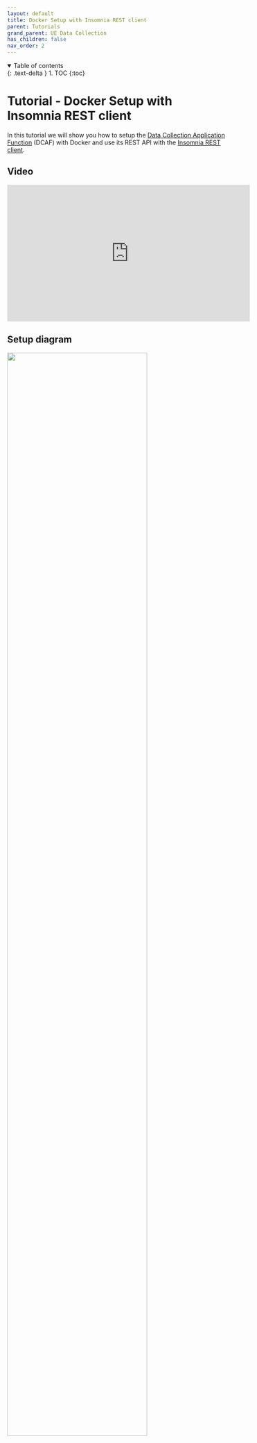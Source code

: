 ```yaml
---
layout: default
title: Docker Setup with Insomnia REST client
parent: Tutorials
grand_parent: UE Data Collection
has_children: false
nav_order: 2
---
```


<details open markdown="block">
  <summary>
    Table of contents
  </summary>
  {: .text-delta }
1. TOC
{:toc}
</details>

# Tutorial - Docker Setup with Insomnia REST client

In this tutorial we will show you how to setup
the [Data Collection Application Function](https://github.com/5G-MAG/rt-data-collection-application-function) (DCAF)
with Docker and use its REST API with the [Insomnia REST client](https://insomnia.rest/).

## Video

<iframe width="560" height="315" src="https://www.youtube.com/embed/ZpktgeRCqNY?si=TMghwBOUmjV4MZkv" title="YouTube video player" frameborder="0" allow="accelerometer; autoplay; clipboard-write; encrypted-media; gyroscope; picture-in-picture; web-share" referrerpolicy="strict-origin-when-cross-origin" allowfullscreen></iframe>

## Setup diagram

<img src="../../../assets/images/dcaf/uedc_docker_1.png" style="width: 80%">

## Requirements

To follow this tutorial you need to have Docker installed on your machine. You can download Docker
from [here](https://www.docker.com/products/docker-desktop). In addition, you will need the Insomnia REST client that
can be downloaded from [here](https://insomnia.rest/).

## DCAF Setup

### Downloading

First we need to clone the repository of the Data Collection Application Function. Open a terminal and
run:

```bash
git clone --recurse-submodules https://github.com/5G-MAG/rt-data-collection-application-function.git
```

### Starting the Docker Containers

Now that we have the source code of the Data Collection Application Function, we can build the Docker
images and start the Docker containers. For that reason, we navigate to the root directory of the repository and build
the Docker containers:

```bash
cd rt-data-collection-application-function/docker/local
docker compose up
```

This will start three Docker containers:

* `nrf`: A 5G Core NRF Network Function for the Application Function to register with.
* `dcaf`: The Data Collection Application Function that exposes multiple REST APIs to interact with. We will use these
  APIs later with the Insomnia REST client.
* `h2-server`: A fully-functional HTTP/2 server to handle data that is provided by the DCAF as a response to event.
  subscriptions.

Building the Docker containers may take a while. Once the containers are up and running, we can access the REST APIs
exposed by the Data Collection Application Function. For that reason, the ports of the `dcaf` container are mapped to
the corresponding ports on the host machine:

```yml
    dcaf:
        ports:
            - "5000:5000" # Provisioning API (R1)
            - "5100:5100" # Direct Data Reporting API (R2)
            - "5201:5201" # Event Consumer Application Function Event Exposure API (R6)
```

If you run into any issues with ports already being in use, you can change the port mappings in the
`docker-compose.yml`. Note that you also need to change the corresponding Insomnia environment variables then (see
Insomnia Setup below).

Once the Docker containers are running you should see an output like this:

````text
 ✔ Network reftools_5g-mag_data-collection-af-local_default        Created                                                                                                                            0.0s 
 ✔ Container reftools_5g-mag_data-collection-af-local-nrf-1        Created                                                                                                                            0.0s 
 ✔ Container reftools_5g-mag_data-collection-af-local-h2-server-1  Created                                                                                                                            0.0s 
 ✔ Container reftools_5g-mag_data-collection-af-local-dcaf-1       Created                                                                                                                            0.0s 
Attaching to dcaf-1, h2-server-1, nrf-1
nrf-1        | Open5GS daemon v2.7.2
nrf-1        | 
nrf-1        | 03/25 13:09:37.843: [app] INFO: Configuration: '/etc/open5gs/default/nrf.yaml' (../lib/app/ogs-init.c:133)
nrf-1        | 03/25 13:09:37.843: [app] INFO: File Logging: '/open5gs/install/var/log/open5gs/nrf.log' (../lib/app/ogs-init.c:136)
nrf-1        | 03/25 13:09:37.845: [sbi] INFO: nghttp2_server() [http://0.0.0.0]:7777 (../lib/sbi/nghttp2-server.c:424)
nrf-1        | 03/25 13:09:37.845: [app] INFO: NRF initialize...done (../src/nrf/app.c:31)
dcaf-1       | Open5GS daemon v2.6.4-10-gb9dd812
dcaf-1       | 
dcaf-1       | 03/25 13:09:37.972: [app] INFO: Configuration: '/etc/open5gs/dcaf.yaml' (../subprojects/open5gs/lib/app/ogs-init.c:126)
dcaf-1       | 03/25 13:09:37.972: [app] INFO: File Logging: '/home/ubuntu/af/open5gs/build/log/data-collection.log' (../subprojects/open5gs/lib/app/ogs-init.c:129)
dcaf-1       | 03/25 13:09:37.974: [app] INFO: LOG-LEVEL: 'info' (../subprojects/open5gs/lib/app/ogs-init.c:132)
dcaf-1       | 03/25 13:09:37.977: [DCAF] INFO: Initialising library: 
dcaf-1       |   Library Version: [libspdc-1.0.0] 
dcaf-1       |   Version [1.0.0] 
dcaf-1       |   Major: [0], 
dcaf-1       |   Minor [1] 
dcaf-1       |   Micro: [0]
dcaf-1       |  (../src/data-collection-af/init.c:105)
dcaf-1       | 03/25 13:09:37.979: [data-collection-service-producer] INFO: Registering Data Collection Service [3gpp-ndcaf_data-reporting-provisioning] (../lib/data-collection-service-provider/data-collection-nf-service.c:67)
dcaf-1       | 03/25 13:09:37.980: [data-collection-service-producer] INFO: Registering Data Collection Service [3gpp-ndcaf_data-reporting] (../lib/data-collection-service-provider/data-collection-nf-service.c:67)
dcaf-1       | 03/25 13:09:37.980: [data-collection-service-producer] INFO: Registering Data Collection Service [naf-eventexposure] (../lib/data-collection-service-provider/data-collection-nf-service.c:67)
dcaf-1       | 03/25 13:09:37.981: [sbi] INFO: nghttp2_server() [http://127.0.0.1]:7777 (../subprojects/open5gs/lib/sbi/nghttp2-server.c:395)
dcaf-1       | 03/25 13:09:37.982: [sbi] INFO: nghttp2_server() [http://0.0.0.0]:5000 (../subprojects/open5gs/lib/sbi/nghttp2-server.c:395)
dcaf-1       | 03/25 13:09:37.982: [sbi] INFO: nghttp2_server() [http://0.0.0.0]:5102 (../subprojects/open5gs/lib/sbi/nghttp2-server.c:395)
dcaf-1       | 03/25 13:09:37.982: [sbi] INFO: nghttp2_server() [http://0.0.0.0]:5100 (../subprojects/open5gs/lib/sbi/nghttp2-server.c:395)
nrf-1        | 03/25 13:09:37.986: [sbi] INFO: NF EndPoint(fqdn) setup [dcaf:0] (../lib/sbi/context.c:2195)
dcaf-1       | 03/25 13:09:37.983: [sbi] INFO: nghttp2_server() [http://0.0.0.0]:5101 (../subprojects/open5gs/lib/sbi/nghttp2-server.c:395)
nrf-1        | 03/25 13:09:37.986: [sbi] INFO: NF EndPoint(addr) setup [127.0.0.1:80] (../lib/sbi/context.c:2195)
dcaf-1       | 03/25 13:09:37.983: [sbi] INFO: nghttp2_server() [http://0.0.0.0]:5201 (../subprojects/open5gs/lib/sbi/nghttp2-server.c:395)
nrf-1        | 03/25 13:09:37.986: [sbi] INFO: NF EndPoint(addr) setup [0.0.0.0:5000] (../lib/sbi/context.c:1934)
dcaf-1       | 03/25 13:09:37.984: [sbi] INFO: nghttp2_server() [http://0.0.0.0]:5200 (../subprojects/open5gs/lib/sbi/nghttp2-server.c:395)
nrf-1        | 03/25 13:09:37.986: [sbi] INFO: NF EndPoint(addr) setup [0.0.0.0:5100] (../lib/sbi/context.c:1934)
dcaf-1       | 03/25 13:09:37.985: [app] INFO: 5G Data Collection AF initialize...done (../src/data-collection-af/app.c:23)
nrf-1        | 03/25 13:09:37.987: [sbi] INFO: NF EndPoint(addr) setup [0.0.0.0:5201] (../lib/sbi/context.c:1934)
dcaf-1       | 03/25 13:09:37.985: [DCAF] INFO: [67bfc656-097a-41f0-9047-3b8b76ef7fa1] DCAF Running (../src/data-collection-af/dcaf-sm.c:61)
nrf-1        | 03/25 13:09:37.987: [nrf] INFO: [67bfc656-097a-41f0-9047-3b8b76ef7fa1] NF registered [Heartbeat:10s] (../src/nrf/nf-sm.c:202)
dcaf-1       | 03/25 13:09:37.987: [sbi] INFO: [67bfc656-097a-41f0-9047-3b8b76ef7fa1] NF registered [Heartbeat:10s] (../subprojects/open5gs/lib/sbi/nf-sm.c:214)
````

## Insomnia Setup

Now that the Docker containers are up and running, we need to setup the Insomnia REST client.

### Pre-Configuration

The DCAF requires the HTTP version to be set to `HTTP/2 PriorKnowledge` for incoming requests. To set this up in
Insomnia, navigate to `Settings` and change `Preferred HTTP version` to `HTTP/2 PriorKnowledge`.

### Importing the Workspace

For your convenience, we have prepared an Insomnia workspace that you can import. You can download the workspace
from [here](https://github.com/5G-MAG/rt-data-collection-application-function/blob/development/usage/insomnia/Insomnia_DCAF.yaml).

Once you downloaded the file click on `import` in the Insomnia REST client and select the downloaded file. This will
import the required HTTP requests and the environment variables. You should then see the `5GMAG-DCAF` collection in the
center of the Insomnia window:

![Insomnia Collection](../../../assets/images/dcaf/insomnia-collection.jpeg)

Now select the `5GMAG-DCAF` collection and you will see the available HTTP requests on the left side of Insomnia.

![Insomnia Calls](../../../assets/images/dcaf/insomnia-available-calls.jpeg)

If you need to change the environment variables, you can do so by clicking on `5G-MAG DCAF` in the top left corner next
to the globe symbol and select the edit icon next to `Collection Environments`. Then you can edit the environment
variables.

![Insomnia Environment](../../../assets/images/dcaf/insomnia-environment.jpeg)

Note that the Insomnia collection ships with multiple `After-Responses` scripts that set the environment
variables based on the payload or the headers of the HTTP response. As an example, the `provisioningSessionId` is
automatically set after creating a new Data Reporting Provisioning Session:

````js
const response = insomnia.response.json();
const provisioningSessionId = response.provisioningSessionId;
insomnia.environment.set("provisioning_session_id", provisioningSessionId);
````

### Using the REST APIs

Now that all components are running and our Insomnia workspace is setup, we can start using the REST APIs of the DCAF.
In this tutorial we will follow these steps:

![Usage-Sequence](../../../assets/images/dcaf/usage-sequence-diagram.png)

#### Start-Up phase

At start-up, the DCAF registers with the NRF and starts the HTTP/2 server. This is done automatically and does not
require any user interaction.

In the logs you will find the following lines:

```text
nrf-1        | 03/25 13:09:37.987: [nrf] INFO: [67bfc656-097a-41f0-9047-3b8b76ef7fa1] NF registered [Heartbeat:10s] (../src/nrf/nf-sm.c:202)
dcaf-1       | 03/25 13:09:37.987: [sbi] INFO: [67bfc656-097a-41f0-9047-3b8b76ef7fa1] NF registered [Heartbeat:10s] (../subprojects/open5gs/lib/sbi/nf-sm.c:214)
```

#### Provisioning Phase

In the provisioning phase we act as an `Application Provider` and create a new Data Reporting Provisioning Session and a
Data Reporting Configuration. This is done by sending `POST` requests via Insomnia to the DCAF.

##### Creating a new Data Reporting Provisioning Session

To create a new Data Reporting Provisioning Session navigate to the `R1 - Data Reporting Provisioning Session` folder in
the Insomnia workspace and select the
`Create a new Data Reporting Provisioning Session`.
Adjust the body of the request with the parameters you like to use or use the predefined ones. Then `Send` the request.

The DCAF returns the location of the created resource in the `location` header of the HTTP response. An `After-Response`
script will automatically save the provisioning session id in the corresponding environment variable:

````js
const response = insomnia.response.json();
const provisioningSessionId = response.provisioningSessionId;
insomnia.environment.set("provisioning_session_id", provisioningSessionId);
````

##### Creating a new Data Reporting Configuration

Next we create a new Data Reporting Configuration. Navigate to the `R1 - Data Reporting Configuration` folder in the
Insomnia workspace and select the `Create a new Data Reporting Configuration` POST request. Send the request after
adjusting the body as desired.

Again, an `After-Response` script will automatically save the data reporting configuration id in the corresponding
environment variable:

````js
const response = insomnia.response.json();
const dataReportingConfigurationId = response.dataReportingConfigurationId;
insomnia.environment.set("data_reporting_configuration_id", dataReportingConfigurationId);
````

#### Event Subscription Phase

In the event subscription phase we register for events that we are interested in. This is done by sending `POST`
requests as an Application Provider to the DCAF.

For that reason, navigate to the `R6 - Event Subscription` folder in the Insomnia workspace and select the
`Creates a new Individual Application Event Exposure Subscription resource` option.

Send the request after adjusting the remaining fields of the `body` as desired.

Again, an `After-Response` script will handle the response and save the event subscription id in the corresponding
environment variable if the response code is set to `200`:

````js
const locationHeader = insomnia.response.headers.find(header => header.key === 'location');

insomnia.test('Check if status is 200', () => {
    insomnia.expect(locationHeader).to.not.be.empty;
});

if (locationHeader) {
    const uuid = locationHeader.value.split('/').pop();
    if (uuid) {
        insomnia.environment.set('event_exposure_subscription_id', uuid);
    }
} 
````

#### Optional: Changing the HTTP/2 server port

By default, the HTTP/2 server that is receiving the reports is started on port `8888`. If you want to change the port
open `h2_svr-docker.py` and edit the following line:

```python
server = await loop.create_server(H2Protocol, '0.0.0.0', 8888)
```

Replace `8888` with the port you want to use. For instance

```python
server = await loop.create_server(H2Protocol, '0.0.0.0', 4444)
```

As the port of the server that is receiving the event notifications is preconfigured we need to adjust the `notifUri` in the
request body. Copy the port number (in our example the port is set to `4444`) and replace the existing port in the
`notifUri` field of the request body. For instance:

````text
"notifUri": "http://h2-server:4444/dcaf/notification/handler",
````


#### Data Reporting Phase

In the data reporting phase we take the role of the user equipment (UE) and create a data reporting session and then
send data reports.

##### Creating a new Data Reporting Session

To create a new data reporting session navigate to the `R2 - Data Reporting Session` folder in the Insomnia workspace
and select `Create a new Data Reporting Session`. Send the request after adjusting the `body` parameters as desired.

Again, an `After-Response` script will handle the response and save the data reporting session id in the corresponding
environment variable:

```js
const response = insomnia.response.json();
const dataReportingSessionId = response.sessionId;
insomnia.environment.set("data_reporting_session_id", dataReportingSessionId);
```

##### Submitting a communications report

The final step is to submit a communications report. For that reason, navigate to the `R2 - Data Reporting` folder and
select `Submit Communications Report`. Adjust the `body` parameters as desired and send the request.

##### Checking the reports

If everything went well, you should see the reports in the log file located in
`rt-data-collection-application-function/docker/local/logs/notifications`. An example report looks like this:

````json
{
  "headers": {
    ":method": "POST",
    ":scheme": "http",
    ":authority": "h2-server:34117",
    ":path": "/dcaf/notification/handler",
    "accept": "*/*",
    "content-type": "application/json",
    "content-length": "340"
  },
  "body": {
    "notifId": "5g-mag-notification-id",
    "eventNotifs": [
      {
        "event": "UE_COMM",
        "timeStamp": "2025-03-25T13:00:44Z",
        "ueCommInfos": [
          {
            "appId": "5G-MAGAppID",
            "comms": [
              {
                "startTime": "2025-02-05T14:28:00Z",
                "endTime": "2025-02-05T14:29:00Z",
                "ulVol": 1000,
                "dlVol": 2000
              }
            ]
          }
        ]
      }
    ]
  }
}
````

### End Data Reporting Provisioning Session

In this tutorial we do not destroy the sessions so steps 18 - 21 from the above diagram are not executed. 
